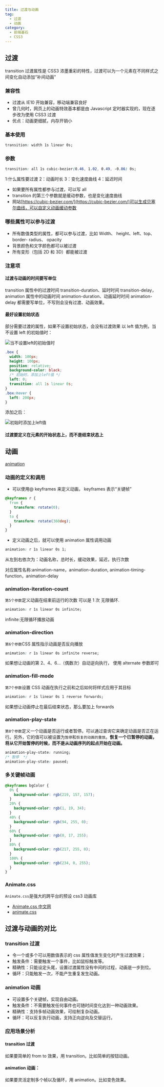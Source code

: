 ```yaml
---
title: 过渡与动画
tag:
  - 过渡
  - 动画
category:
  - 前端基石
  - CSS3
---
```


## 过渡

transition 过渡属性是 CSS3 浓墨重彩的特性，过渡可以为一个元素在不同样式之间变化自动添加“补间动画"

### 兼容性

- 过渡从 IE10 开始兼容，移动端兼容良好
- 曾几何时，网页上的动画特效基本都是由 Javascript 定时器实现的，现在逐步改为使用 CSS3 过渡
- 优点：动画更细腻，内存开销小

### 基本使用

```css
transition: width 1s linear 0s;
```

### 参数

```css
transition: all 1s cubic-bezier(0.46, 1.02, 0.49, -0.86) 0s;
```

1:什么属性要过渡 2：动画时长 3：变化速度曲线 4：延迟时间

- 如果要所有属性都参与过渡，可以写 all
- transition 的第三个参数就是缓动参数，也是变化速度曲线
- 网站[https://cubic-bezier.com/](https://cubic-bezier.com/)可以生成贝塞尔曲线，可以自定义动画缓动参数

### 哪些属性可以参与过渡

- 所有数值类型的属性，都可以参与过渡，比如 Width、 height、left、top、 border- radius、 opacity
- 背景颜色和文字颜色都可以被过渡
- 所有变形（包括 2D 和 3D）都能被过渡

### 注意项

#### 过渡与动画的时间要写单位

transition 属性中的过渡时间 transition-duration、延时时间 transition-delay，animation 属性中的动画时间 animation-duration、动画延时时间 animation-delay 都需要写单位，不写则会没有过渡、动画效果。

#### 最好设置初始状态

部分需要过渡的属性，如果不设置初始状态，会没有过渡效果
以 left 值为例，当不设置 left 的初始值时：

![当不设置left的初始值时](https://zfh-nanjing-bucket.oss-cn-nanjing.aliyuncs.com/blog-images/%E5%BD%93%E4%B8%8D%E8%AE%BE%E7%BD%AEleft%E7%9A%84%E5%88%9D%E5%A7%8B%E5%80%BC%E6%97%B6.gif)

```css
.box {
  width: 100px;
  height: 100px;
  position: relative;
  background-color: black;
  /* 初始时，添加上left值 */
  left: 0;
  transition: all 1s linear 0s;
}
.box:hover {
  left: 200px;
}
```

添加之后：

![初始时添加上left值](https://zfh-nanjing-bucket.oss-cn-nanjing.aliyuncs.com/blog-images/%E5%88%9D%E5%A7%8B%E6%97%B6%E6%B7%BB%E5%8A%A0%E4%B8%8Aleft%E5%80%BC.gif)

#### 过渡要定义在元素的开始状态上，而不是结束状态上

## 动画

[animation](https://developer.mozilla.org/zh-CN/docs/Web/CSS/animation)

### 动画的定义和调用

- 可以使用@ keyframes 来定义动画， keyframes 表示“关键帧”

```css
@keyframes r {
  from {
    transform: rotate(0);
  }
  to {
    transform: rotate(360deg);
  }
}
```

- 定义动画之后，就可以使用 animation 属性调用动画

```css
animation: r 1s linear 0s 1;
```

从左到右依次为：动画名称，总时长，缓动效果，延迟，执行次数

对应属性名称:animation-name，animation-duration, animation-timing-function，animation-delay

### animation-iteration-count

`第5个参数`定义动画在结束前运行的次数 可以是 1 次 无限循环.

```css
animation: r 1s linear 0s infinite;
```

infinite:无限循环播放动画

### animation-direction

`第6个参数`CSS 属性指示动画是否反向播放

```css
animation: r 1s linear 0s infinite reverse;
```

如果想让动画的第 2、4、6…（偶数次）自动逆向执行， 使用 alternate 参数即可

### animation-fill-mode

`第7个参数`设置 CSS 动画在执行之前和之后如何将样式应用于其目标

```css
animation: r 1s linear 0s 1 reverse forwards;
```

如果想让动画停止在最后结束状态，那么要加上 forwards

### animation-play-state

`第8个参数`定义一个动画是否运行或者暂停。可以通过查询它来确定动画是否正在运行。另外，它的值可以被设置为`暂停`和`恢复的动画的重放`。**恢复一个已暂停的动画，将从它开始暂停的时候，而不是从动画序列的起点开始在动画。**

```css
animation-play-state: running;
/* 暂停  */
animation-play-state: paused;
```

### 多关键帧动画

```css
@keyframes bgColor {
  0% {
    background-color: rgb(219, 157, 157);
  }
  20% {
    background-color: rgb(1, 19, 34);
  }
  40% {
    background-color: rgb(94, 255, 0);
  }
  60% {
    background-color: rgb(0, 17, 255);
  }
  80% {
    background-color: rgb(217, 255, 0);
  }
  100% {
    background-color: rgb(234, 0, 255);
  }
}
```

### Animate.css

`Animate.css`是强大的跨平台的预设 css3 动画库

- [Animate.css 中文网](http://www.animate.net.cn/)
- [animate.css](https://animate.style/)

## 过渡与动画的对比

### transition 过渡

- 令一个或多个可以用数值表示的 css 属性值发生变化时产生过渡效果；
- 触发条件：需要触发一个事件，比如鼠标触发等。
- 精确性：只能设定头尾，设置过渡属性没有中间的过程，动画是一步到位。
- 循环：只能触发一次，不能产生重复发生动画。

### animation 动画

- 可设置多个关键帧，实现自由动画。
- 触发条件：不需要触发任何事件也可随时间变化达到一种动画效果。
- 精确性：支持多帧动画效果，可绘制复杂动画。
- 循环：可以反复执行动画，支持正向逆向及交替运行。

### 应用场景分析

#### transition 过渡

如果要简单的 from to 效果，用 transition。比如简单的按钮动画。

#### animation 动画：

如果要灵活定制多个帧以及循环，用 animation。比如变色效果。
